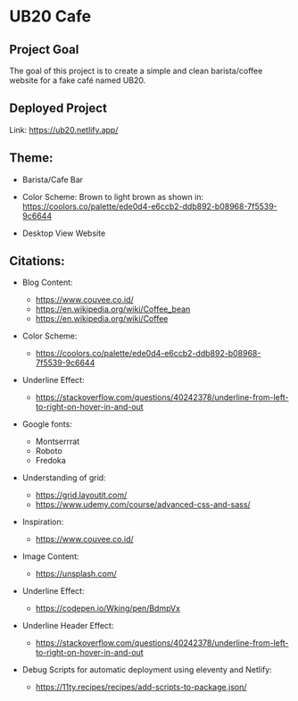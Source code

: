 # UB20 Cafe

## Project Goal

The goal of this project is to create a simple and clean barista/coffee website for a fake café named UB20.

## Deployed Project

Link: https://ub20.netlify.app/

## Theme: 

- Barista/Cafe Bar 

- Color Scheme: Brown to light brown as shown in: https://coolors.co/palette/ede0d4-e6ccb2-ddb892-b08968-7f5539-9c6644

- Desktop View Website


## Citations: 

- Blog Content:
	* https://www.couvee.co.id/
	* https://en.wikipedia.org/wiki/Coffee_bean
	* https://en.wikipedia.org/wiki/Coffee

- Color Scheme:
	* https://coolors.co/palette/ede0d4-e6ccb2-ddb892-b08968-7f5539-9c6644

- Underline Effect: 
	* https://stackoverflow.com/questions/40242378/underline-from-left-to-right-on-hover-in-and-out

- Google fonts: 
	* Montserrrat
	* Roboto
	* Fredoka

- Understanding of grid: 
	* https://grid.layoutit.com/
	* https://www.udemy.com/course/advanced-css-and-sass/

- Inspiration: 
	* https://www.couvee.co.id/

- Image Content:
	* https://unsplash.com/

- Underline Effect: 
	* https://codepen.io/Wking/pen/BdmpVx

- Underline Header Effect: 
	* https://stackoverflow.com/questions/40242378/underline-from-left-to-right-on-hover-in-and-out

- Debug Scripts for automatic deployment using eleventy and Netlify:
	* https://11ty.recipes/recipes/add-scripts-to-package.json/ 